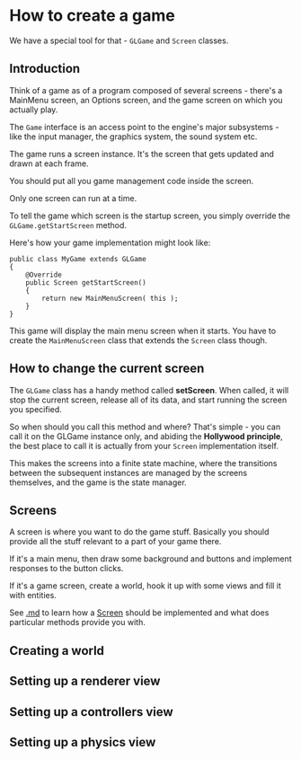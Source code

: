 # How to create a game #

We have a special tool for that - `GLGame` and `Screen` classes.

## Introduction ##
Think of a game as of a program composed of several screens - there's a MainMenu screen, an Options screen, and the game screen on which you actually play.

The `Game` interface is an access point to the engine's major subsystems - like the input manager, the graphics system, the sound system etc.

The game runs a screen instance. It's the screen that gets updated and drawn at each frame.

You should put all you game management code inside the screen.

Only one screen can run at a time.

To tell the game which screen is the startup screen, you simply override the `GLGame.getStartScreen` method.

Here's how your game implementation might look like:
```
public class MyGame extends GLGame 
{
	@Override
	public Screen getStartScreen()
	{
		return new MainMenuScreen( this );
	}
}

```

This game will display the main menu screen when it starts. You have to create the `MainMenuScreen` class that extends the `Screen` class though.

## How to change the current screen ##

The `GLGame` class has a handy method called **setScreen**. When called, it will stop the current screen, release all of its data, and start running the screen you specified.

So when should you call this method and where?
That's simple - you can call it on the GLGame instance only, and abiding the **Hollywood principle**, the best place to call it is actually from your `Screen` implementation itself.

This makes the screens into a finite state machine, where the transitions between the subsequent instances are managed by the screens themselves, and the game is the state manager.

## Screens ##

A screen is where you want to do the game stuff. Basically you should provide all the stuff relevant to a part of your game there.

If it's a main menu, then draw some background and buttons and implement responses to the button clicks.

If it's a game screen, create a world, hook it up with some views and fill it with entities.

See [.md](.md) to learn how a [Screen](ScreenReference.md) should be implemented and what does particular methods provide you with.

## Creating a world ##

## Setting up a renderer view ##

## Setting up a controllers view ##

## Setting up a physics view ##